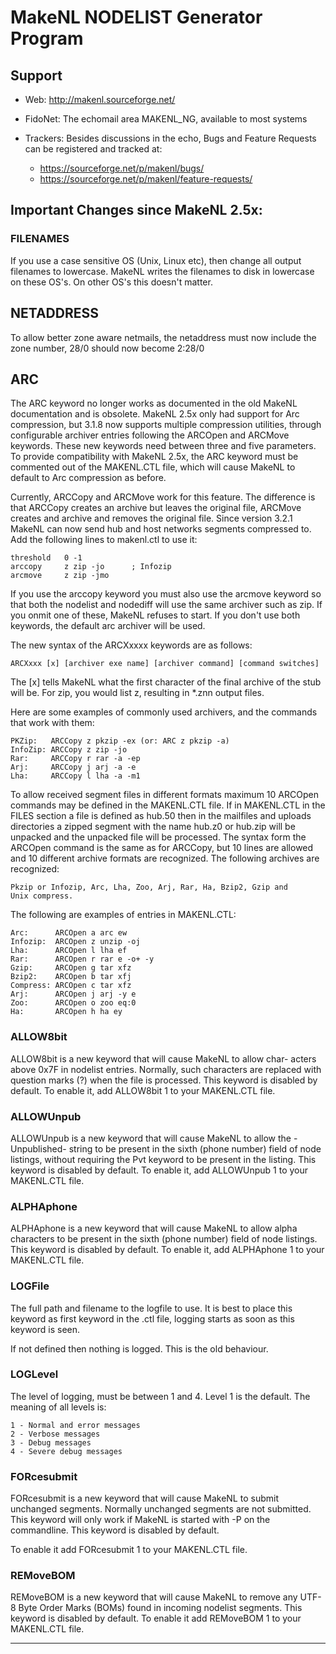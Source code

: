 # MakeNL NODELIST Generator Program

## Support

* Web:      <http://makenl.sourceforge.net/>
* FidoNet:  The echomail area MAKENL_NG, available to most systems
* Trackers: Besides discussions in the echo, Bugs and Feature Requests
can be registered and tracked at:

  * <https://sourceforge.net/p/makenl/bugs/>
  * <https://sourceforge.net/p/makenl/feature-requests/>


## Important Changes since MakeNL 2.5x:

### FILENAMES

If you use a case sensitive OS (Unix, Linux etc), then change
all output filenames to lowercase. MakeNL writes the filenames
to disk in lowercase on these OS's. On other OS's this doesn't
matter.


## NETADDRESS

To allow better zone aware netmails, the netaddress must now
include the zone number, 28/0 should now become 2:28/0


## ARC

The ARC keyword no longer works as documented in the old MakeNL
documentation and is obsolete. MakeNL 2.5x only had support for
Arc compression, but 3.1.8 now supports multiple compression
utilities, through configurable archiver entries following the
ARCOpen and ARCMove keywords. These new keywords need between
three and five parameters. To provide compatibility with MakeNL
2.5x, the ARC keyword must be commented out of the MAKENL.CTL
file, which will cause MakeNL to default to Arc compression as
before.

Currently, ARCCopy and ARCMove work for this feature. The difference
is that ARCCopy creates an archive but leaves the original file,
ARCMove creates and archive and removes the original file.
Since version 3.2.1 MakeNL can now send hub and host networks segments
compressed to. Add the following lines to makenl.ctl to use it:

    threshold   0 -1
    arccopy     z zip -jo      ; Infozip
    arcmove     z zip -jmo

If you use the arccopy keyword you must also use the arcmove keyword
so that both the nodelist and nodediff will use the same archiver
such as zip. If you onmit one of these, MakeNL refuses to start.
If you don't use both keywords, the default arc archiver will be
used.

The new syntax of the ARCXxxxx keywords are as follows:

    ARCXxxx [x] [archiver exe name] [archiver command] [command switches]

The [x] tells MakeNL what the first character of the final archive
of the stub will be. For zip, you would list z, resulting in *.znn
output files.

Here are some examples of commonly used archivers, and the commands
that work with them:

    PKZip:   ARCCopy z pkzip -ex (or: ARC z pkzip -a)
    InfoZip: ARCCopy z zip -jo
    Rar:     ARCCopy r rar -a -ep
    Arj:     ARCCopy j arj -a -e
    Lha:     ARCCopy l lha -a -m1

To allow received segment files in different formats maximum 10
ARCOpen commands may be defined in the MAKENL.CTL file. If in
MAKENL.CTL in the FILES section a file is defined as hub.50 then
in the mailfiles and uploads directories a zipped segment with the
name hub.z0 or hub.zip will be unpacked and the unpacked file will
be processed. The syntax form the ARCOpen command is the same as
for ARCCopy, but 10 lines are allowed and 10 different archive
formats are recognized. The following archives are recognized:

    Pkzip or Infozip, Arc, Lha, Zoo, Arj, Rar, Ha, Bzip2, Gzip and
    Unix compress.

The following are examples of entries in MAKENL.CTL:

    Arc:      ARCOpen a arc ew
    Infozip:  ARCOpen z unzip -oj
    Lha:      ARCOpen l lha ef
    Rar:      ARCOpen r rar e -o+ -y
    Gzip:     ARCOpen g tar xfz
    Bzip2:    ARCOpen b tar xfj
    Compress: ARCOpen c tar xfz
    Arj:      ARCOpen j arj -y e
    Zoo:      ARCOpen o zoo eq:0
    Ha:       ARCOpen h ha ey


### ALLOW8bit

ALLOW8bit is a new keyword that will cause MakeNL to allow char-
acters above 0x7F in nodelist entries.  Normally, such characters
are replaced with question marks (?) when the file is processed.
This keyword is disabled by default.  To enable it, add ALLOW8bit 1
to your MAKENL.CTL file.


### ALLOWUnpub

ALLOWUnpub is a new keyword that will cause MakeNL to allow the
-Unpublished- string to be present in the sixth (phone number)
field of node listings, without requiring the Pvt keyword to be
present in the listing. This keyword is disabled by default. To
enable it, add ALLOWUnpub 1 to your MAKENL.CTL file.


### ALPHAphone

ALPHAphone is a new keyword that will cause MakeNL to allow alpha
characters to be present in the sixth (phone number) field of node
listings. This keyword is disabled by default. To enable it, add
ALPHAphone 1 to your MAKENL.CTL file.


### LOGFile

The full path and filename to the logfile to use. It is best to
place this keyword as first keyword in the .ctl file, logging
starts as soon as this keyword is seen.

If not defined then nothing is logged. This is the old behaviour.

### LOGLevel

The level of logging, must be between 1 and 4. Level 1 is the
default. The meaning of all levels is:

    1 - Normal and error messages
    2 - Verbose messages
    3 - Debug messages
    4 - Severe debug messages


### FORcesubmit

FORcesubmit is a new keyword that will cause MakeNL to submit
unchanged segments. Normally unchanged segments are not submitted.
This keyword will only work if MakeNL is started with -P on the
commandline. This keyword is disabled by default.

To enable it add FORcesubmit 1 to your MAKENL.CTL file.


### REMoveBOM

REMoveBOM is a new keyword that will cause MakeNL to remove any UTF-8
Byte Order Marks (BOMs) found in incoming nodelist segments.  This
keyword is disabled by default.  To enable it add REMoveBOM 1 to your
MAKENL.CTL file.

---
